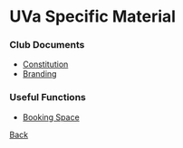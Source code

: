 # UVa Specific Material

### Club Documents

* [Constitution](constitution.md)
* [Branding](branding.md)

### Useful Functions

* [Booking Space](space.md)

[Back](../README.md)
